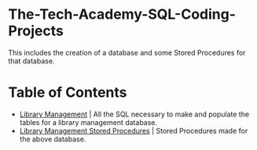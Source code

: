 # The-Tech-Academy-SQL-Coding-Projects
This includes the creation of a database and some Stored Procedures for that database.

Table of Contents
=================
* [Library Management](https://github.com/alexHampton/The-Tech-Academy-SQL-Coding-Projects/blob/master/LibraryManagement.sql) | All the SQL necessary to make and populate the tables for a library management database.
* [Library Management Stored Procedures](https://github.com/alexHampton/The-Tech-Academy-SQL-Coding-Projects/blob/master/LibraryManagementStoredProcedures.sql) | Stored Procedures made for the above database.
